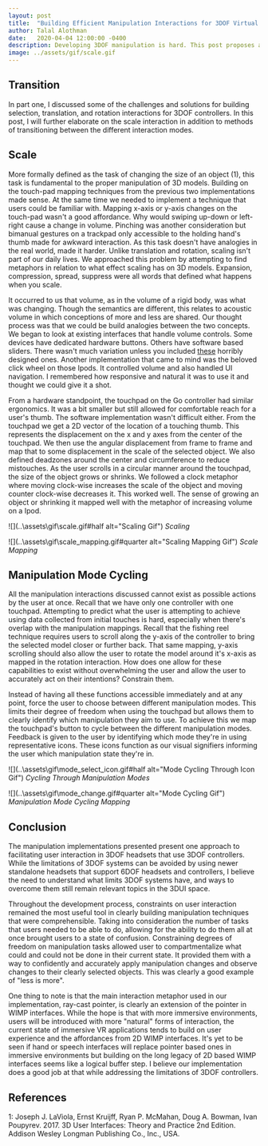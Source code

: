 ```yaml
---
layout: post
title:  "Building Efficient Manipulation Interactions for 3DOF Virtual Reality Controllers Pt.2"
author: Talal Alothman
date:   2020-04-04 12:00:00 -0400
description: Developing 3DOF manipulation is hard. This post proposes an efficient, user friendly implementation as a solution.
image: ../assets/gif/scale.gif
---
```


## Transition

In part one, I discussed some of the challenges and solutions for building selection, translation, and rotation interactions for 3DOF controllers. In this post, I will further elaborate on the scale interaction in addition to methods of transitioning between the different interaction modes.

## Scale

More formally defined as the task of changing the size of an object (1), this task is fundamental to the proper manipulation of 3D models. Building on the touch-pad mapping techniques from the previous two implementations made sense. At the same time we needed to implement a technique that users could be familiar with. Mapping x-axis or y-axis changes on the touch-pad wasn't a good affordance. Why would swiping up-down or left-right cause a change in volume. Pinching was another consideration but bimanual gestures on a trackpad only accessible to the holding hand's thumb made for awkward interaction. As this task doesn't have analogies in the real world, made it harder. Unlike translation and rotation, scaling isn't part of our daily lives. We approached this problem by attempting to find metaphors in relation to what effect scaling has on 3D models. Expansion, compression, spread, suppress were all words that defined what happens when you scale.

It occurred to us that volume, as in the volume of a rigid body, was what was changing. Though the semantics are different, this relates to acoustic volume in which conceptions of more and less are shared. Our thought process was that we could be build analogies between the two concepts. We began to look at existing interfaces that handle volume controls. Some devices have dedicated hardware buttons. Others have software based sliders. There wasn't much variation unless you included [these](https://uxdesign.cc/the-worst-volume-control-ui-in-the-world-60713dc86950) horribly designed ones. Another implementation that came to mind was the beloved click wheel on those Ipods. It controlled volume and also handled UI navigation. I remembered how responsive and natural it was to use it and thought we could give it a shot.

From a hardware standpoint, the touchpad on the Go controller had similar ergonomics. It was a bit smaller but still allowed for comfortable reach for a user's thumb. The software implementation wasn't difficult either. From the touchpad we get a 2D vector of the location of a touching thumb. This represents the displacement on the x and y axes from the center of the touchpad. We then use the angular displacement from frame to frame and map that to some displacement in the scale of the selected object. We also defined deadzones around the center and circumference to reduce mistouches. As the user scrolls in a circular manner around the touchpad, the size of the object grows or shrinks. We followed a clock metaphor where moving clock-wise increases the scale of the object and moving counter clock-wise decreases it. This worked well. The sense of growing an object or shrinking it mapped well with the metaphor of increasing volume on a Ipod.

![](..\assets\gif\scale.gif#half alt="Scaling Gif")
*Scaling*

![](..\assets\gif\scale_mapping.gif#quarter alt="Scaling Mapping Gif")
*Scale Mapping*

## Manipulation Mode Cycling

All the manipulation interactions discussed cannot exist as possible actions by the user at once. Recall that we have only one controller with one touchpad. Attempting to predict what the user is attempting to achieve using data collected from initial touches is hard, especially when there's overlap with the manipulation mappings. Recall that the fishing reel technique requires users to scroll along the y-axis of the controller to bring the selected model closer or further back. That same mapping, y-axis scrolling should also allow the user to rotate the model around it's x-axis as mapped in the rotation interaction. How does one allow for these capabilities to exist without overwhelming the user and allow the user to accurately act on their intentions? Constrain them.

Instead of having all these functions accessible immediately and at any point, force the user to choose between different manipulation modes. This limits their degree of freedom when using the touchpad but allows them to clearly identify which manipulation they aim to use. To achieve this we map the touchpad's button to cycle between the different manipulation modes. Feedback is given to the user by identifying which mode they're in using representative icons. These icons function as our visual signifiers informing the user which manipulation state they're in.

![](..\assets\gif\mode_select_icon.gif#half alt="Mode Cycling Through Icon Gif")
*Cycling Through Manipulation Modes*

![](..\assets\gif\mode_change.gif#quarter alt="Mode Cycling Gif")
*Manipulation Mode Cycling Mapping*

## Conclusion

The manipulation implementations presented present one approach to facilitating user interaction in 3DOF headsets that use 3DOF controllers. While the limitations of 3DOF systems can be avoided by using newer standalone headsets that support 6DOF headsets and controllers, I believe the need to understand what limits 3DOF systems have, and ways to overcome them still remain relevant topics in the 3DUI space.

Throughout the development process, constraints on user interaction remained the most useful tool in clearly building manipulation techniques that were comprehensible. Taking into consideration the number of tasks that users needed to be able to do, allowing for the ability to do them all at once brought users to a state of confusion. Constraining degrees of freedom on manipulation tasks allowed user to compartmentalize what could and could not be done in their current state. It provided them with a way to confidently and accurately apply manipulation changes and observe changes to their clearly selected objects. This was clearly a good example of "less is more".

One thing to note is that the main interaction metaphor used in our implementation, ray-cast pointer, is clearly an extension of the pointer in WIMP interfaces. While the hope is that with more immersive environments, users will be introduced with more "natural" forms of interaction, the current state of immersive VR applications tends to build on user experience and the affordances from 2D WIMP interfaces. It's yet to be seen if hand or speech interfaces will replace pointer based ones in immersive environments but building on the long legacy of 2D based WIMP interfaces seems like a logical buffer step. I believe our implementation does a good job at that while addressing the limitations of 3DOF controllers.

## References

1: Joseph J. LaViola, Ernst Kruijff, Ryan P. McMahan, Doug A. Bowman, Ivan Poupyrev. 2017. 3D User Interfaces: Theory and Practice 2nd Edition. Addison Wesley Longman Publishing Co., Inc., USA.